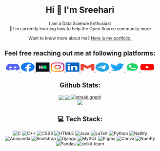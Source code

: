 <h1 align="center">Hi 👋 I'm Sreehari</h1>
<p align="center">I am a Data Science Enthusiast<br>🌱 I’m currently learning how to help the Open Source community more</p>
<p align="center">Want to know more about me? <a href="https://sree-hari-s.github.io/Portfolio-1/" target="_blank">Here is my portfolio.</a></p>
<h2 align="center">Feel free reaching out me at following platforms:</h2>
<div align="center">
  <a href="https://discordapp.com/users/422937496318377994" target="_blank">
    <img src="assets/icons/social/discord/default.svg" width="45" height="30" alt="discord logo"  />
  </a>
  <a href="https://www.facebook.com/sreehari.1999" target="_blank">
    <img src="assets/icons/social/facebook/default.svg" width="45" height="30" alt="facebook logo"  />
  </a>
  <a href="https://www.hackerrank.com/sreeharis1999?hr_r=1" target="_blank">
    <img src="assets/icons/social/hackerrank/default.svg" width="45" height="30" alt="hackerrank logo"  />
  </a>
  <a href="https://www.instagram.com/______aegon______/" target="_blank">
    <img src="assets/icons/social/instagram/default.svg" width="45" height="30" alt="instagram logo"  />
  </a>
  <a href="https://www.linkedin.com/in/sreehari-s-1680" target="_blank">
    <img src="assets/icons/social/linkedin/default.svg" width="45" height="30" alt="linkedin logo"  />
  </a>
  <a href="mailto:sreeharis1999@gmail.com" target="_blank">
    <img src="assets/icons/social/gmail/default.svg" width="45" height="30" alt="Gmail logo"  />
  </a>
  <a href="https://t.me/no_one_99" target="_blank">
    <img src="assets/icons/social/telegram/default.svg" width="45" height="30" alt="telegram logo"  />
  </a>
  <a href="https://twitter.com/sreehari__s" target="_blank">
    <img src="assets/icons/social/twitter/default.svg" width="45" height="30" alt="twitter logo"  />
  </a>
  <a href="https://wa.me/+918089776183" target="_blank">
    <img src="assets/icons/social/whatsapp/default.svg" width="45" height="30" alt="whatsapp logo"  />
  </a>
  <a href="https://www.youtube.com/@sreeharis3989" target="_blank">
    <img src="assets/icons/social/youtube/default.svg" width="45" height="30" alt="youtube logo"  />
  </a>
</div>
<h2 align="center">Github Stats:</h2>
<div align="center">
<a href="https://github.com/sree-hari-s/github-readme-stats">
  <img height=200 align="center" src="https://github-readme-stats-gules-kappa.vercel.app/api?username=sree-hari-s&theme=dark" />
</a>
<a href="https://github.com/sree-hari-s/convoychat">
  <img height=200 align="center" src="https://github-readme-stats-gules-kappa.vercel.app/api/top-langs?username=sree-hari-s&theme=dark&layout=donut&langs_count=8&card_width=320" />
  <img src="https://streak-stats.demolab.com?user=sree-hari-s&locale=en&mode=daily&theme=dark&hide_border=false&border_radius=5&order=3" height="200" alt="streak graph"  />
</a>
</div>
<div align="center">
  <img src="https://visitor-badge.laobi.icu/badge?page_id=sree-hari-s.sree-hari-s&"  />
</div>
<h2 align="center">💻 Tech Stack:</h2>
<div align="center">
    <img src="https://img.shields.io/badge/c-%2300599C.svg?style=flat&logo=c&logoColor=white" alt="C">
    <img src="https://img.shields.io/badge/c++-%2300599C.svg?style=flat&logo=c%2B%2B&logoColor=white" alt="C++">
    <img src="https://img.shields.io/badge/css3-%231572B6.svg?style=flat&logo=css3&logoColor=white" alt="CSS3">
    <img src="https://img.shields.io/badge/html5-%23E34F26.svg?style=flat&logo=html5&logoColor=white" alt="HTML5">
    <img src="https://img.shields.io/badge/java-%23ED8B00.svg?style=flat&logo=java&logoColor=white" alt="Java">
    <img src="https://img.shields.io/badge/latex-%23008080.svg?style=flat&logo=latex&logoColor=white" alt="LaTeX">
    <img src="https://img.shields.io/badge/python-3670A0?style=flat&logo=python&logoColor=ffdd54" alt="Python">
    <img src="https://img.shields.io/badge/netlify-%23000000.svg?style=flat&logo=netlify&logoColor=#00C7B7" alt="Netlify">
    <img src="https://img.shields.io/badge/Anaconda-%2344A833.svg?style=flat&logo=anaconda&logoColor=white" alt="Anaconda">
    <img src="https://img.shields.io/badge/bootstrap-%23563D7C.svg?style=flat&logo=bootstrap&logoColor=white" alt="Bootstrap">
    <img src="https://img.shields.io/badge/django-%23092E20.svg?style=flat&logo=django&logoColor=white" alt="Django">
    <img src="https://img.shields.io/badge/mysql-%2300f.svg?style=flat&logo=mysql&logoColor=white" alt="MySQL">
    <img src="https://img.shields.io/badge/figma-%23F24E1E.svg?style=flat&logo=figma&logoColor=white" alt="Figma">
    <img src="https://img.shields.io/badge/Canva-%2300C4CC.svg?style=flat&logo=Canva&logoColor=white" alt="Canva">
    <img src="https://img.shields.io/badge/numpy-%23013243.svg?style=flat&logo=numpy&logoColor=white" alt="NumPy">
    <img src="https://img.shields.io/badge/pandas-%23150458.svg?style=flat&logo=pandas&logoColor=white" alt="Pandas">
    <img src="https://img.shields.io/badge/scikit--learn-%23F7931E.svg?style=flat&logo=scikit-learn&logoColor=white" alt="scikit-learn">
</div>
